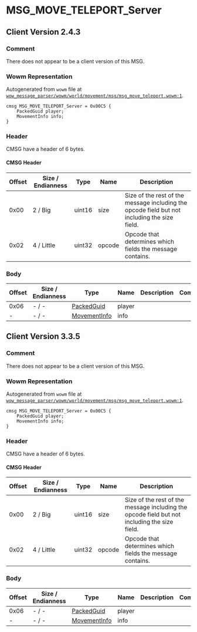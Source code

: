 # MSG_MOVE_TELEPORT_Server

## Client Version 2.4.3

### Comment

There does not appear to be a client version of this MSG.

### Wowm Representation

Autogenerated from `wowm` file at [`wow_message_parser/wowm/world/movement/msg/msg_move_teleport.wowm:1`](https://github.com/gtker/wow_messages/tree/main/wow_message_parser/wowm/world/movement/msg/msg_move_teleport.wowm#L1).
```rust,ignore
cmsg MSG_MOVE_TELEPORT_Server = 0x00C5 {
    PackedGuid player;
    MovementInfo info;
}
```
### Header

CMSG have a header of 6 bytes.

#### CMSG Header

| Offset | Size / Endianness | Type   | Name   | Description |
| ------ | ----------------- | ------ | ------ | ----------- |
| 0x00   | 2 / Big           | uint16 | size   | Size of the rest of the message including the opcode field but not including the size field.|
| 0x02   | 4 / Little        | uint32 | opcode | Opcode that determines which fields the message contains.|

### Body

| Offset | Size / Endianness | Type | Name | Description | Comment |
| ------ | ----------------- | ---- | ---- | ----------- | ------- |
| 0x06 | - / - | [PackedGuid](../spec/packed-guid.md) | player |  |  |
| - | - / - | [MovementInfo](movementinfo.md) | info |  |  |

## Client Version 3.3.5

### Comment

There does not appear to be a client version of this MSG.

### Wowm Representation

Autogenerated from `wowm` file at [`wow_message_parser/wowm/world/movement/msg/msg_move_teleport.wowm:1`](https://github.com/gtker/wow_messages/tree/main/wow_message_parser/wowm/world/movement/msg/msg_move_teleport.wowm#L1).
```rust,ignore
cmsg MSG_MOVE_TELEPORT_Server = 0x00C5 {
    PackedGuid player;
    MovementInfo info;
}
```
### Header

CMSG have a header of 6 bytes.

#### CMSG Header

| Offset | Size / Endianness | Type   | Name   | Description |
| ------ | ----------------- | ------ | ------ | ----------- |
| 0x00   | 2 / Big           | uint16 | size   | Size of the rest of the message including the opcode field but not including the size field.|
| 0x02   | 4 / Little        | uint32 | opcode | Opcode that determines which fields the message contains.|

### Body

| Offset | Size / Endianness | Type | Name | Description | Comment |
| ------ | ----------------- | ---- | ---- | ----------- | ------- |
| 0x06 | - / - | [PackedGuid](../spec/packed-guid.md) | player |  |  |
| - | - / - | [MovementInfo](movementinfo.md) | info |  |  |

